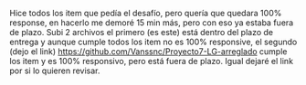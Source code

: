Hice todos los item que pedía el desafío, pero quería que quedara 100% response, en hacerlo me demoré 15 min más, pero con eso ya estaba fuera de plazo.
Subi 2 archivos el primero (es este) está dentro del plazo de entrega y aunque cumple todos los item no es 100% responsive, el segundo (dejo el link)
https://github.com/Vanssnc/Proyecto7-LG-arreglado
cumple los item y es 100% responsivo, pero está fuera de plazo.
Igual dejaré el link por si lo quieren revisar.
